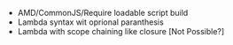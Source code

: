 * AMD/CommonJS/Require loadable script build
* Lambda syntax wit oprional paranthesis
* Lambda with scope chaining like closure [Not Possible?]